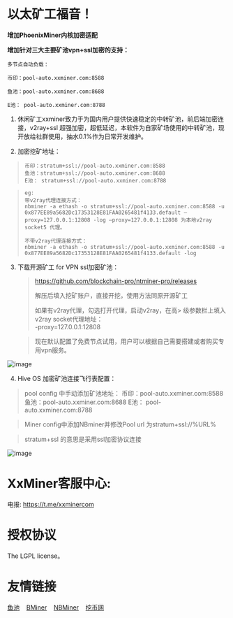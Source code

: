 

# 以太矿工福音！


**增加PhoenixMiner内核加密适配**


**增加针对三大主要矿池vpn+ssl加密的支持：**
	
	多节点自动负载：
	
	币印：pool-auto.xxminer.com:8588
	 
	鱼池：pool-auto.xxminer.com:8688

	E池： pool-auto.xxminer.com:8788
    


1. 休闲矿工xxminer致力于为国内用户提供快速稳定的中转矿池，前后端加密连接，v2ray+ssl 超强加密，超低延迟，本软件为自家矿场使用的中转矿池，现开放给社群使用，抽水0.1%作为日常开发维护。

1. 加密挖矿地址：

>     币印：stratum+ssl://pool-auto.xxminer.com:8588
>     鱼池：stratum+ssl://pool-auto.xxminer.com:8688
>     E池： stratum+ssl://pool-auto.xxminer.com:8788

>     eg:
>     带v2ray代理连接方式：
>     nbminer -a ethash -o stratum+ssl://pool-auto.xxminer.com:8588 -u 0x877EE89a5682Dc17353128E81FAA0265481f4133.default –proxy=127.0.0.1:12808 -log –proxy=127.0.0.1:12808 为本地v2ray socket5 代理。
>     
>     不带v2ray代理连接方式：
>     nbminer -a ethash -o stratum+ssl://pool-auto.xxminer.com:8588 -u 0x877EE89a5682Dc17353128E81FAA0265481f4133.default -log

3. 下载开源矿工 for VPN ssl加密矿池：
    > https://github.com/blockchain-pro/ntminer-pro/releases
    > 
    > 解压后填入挖矿账户，直接开挖，使用方法同原开源矿工
    > 
    > 如果有v2ray代理，勾选打开代理，启动v2ray，在高> 级参数栏上填入v2ray socket代理地址：   
    > -proxy=127.0.0.1:12808

    > 现在默认配置了免费节点试用，用户可以根据自己需要搭建或者购买专用vpn服务。

![image](https://github.com/blockchain-pro/ntminer/blob/dev-for-compile/docs/image1.png)

4. Hive OS 加密矿池连接飞行表配置：
> pool config 中手动添加矿池地址：
币印：pool-auto.xxminer.com:8588
鱼池：pool-auto.xxminer.com:8688
E池： pool-auto.xxminer.com:8788


> Miner config中添加NBminer并修改Pool url 为stratum+ssl://%URL%

> stratum+ssl 的意思是采用ssl加密协议连接



    
![image](https://github.com/blockchain-pro/ntminer/blob/dev-for-compile/docs/hiveos-config.png)


# XxMiner客服中心:
    
电报: https://t.me/xxminercom


# 授权协议
The LGPL license。

# 友情链接
[鱼池](https://www.f2pool.com/)&nbsp;&nbsp;&nbsp;&nbsp;[BMiner](https://www.bminer.me/)&nbsp;&nbsp;&nbsp;&nbsp;[NBMiner](https://nbminer.com/)&nbsp;&nbsp;&nbsp;&nbsp;[挖币网](http://www.wabi.com/)

